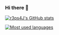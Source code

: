 ### Hi there 👋

[![r3ps4J's GitHub stats](https://github-readme-stats-r3ps4j.vercel.app/api?username=r3ps4j&count_private=true&show_icons=true&hide=issues&theme=github_dark&hide_border=true)](https://github.com/r3ps4j)

[![Most used languages](https://github-readme-stats-r3ps4j.vercel.app/api/top-langs/?username=r3ps4j&theme=github_dark&hide_border=true&layout=compact&exclude_repo=github-readme-stats,FXrace_server-data,FXproject_server-data)](https://github.com/r3ps4j)

<!--
**r3ps4J/r3ps4j** is a ✨ _special_ ✨ repository because its `README.md` (this file) appears on your GitHub profile.

Here are some ideas to get you started:

- 🔭 I’m currently working on ...
- 🌱 I’m currently learning ...
- 👯 I’m looking to collaborate on ...
- 🤔 I’m looking for help with ...
- 💬 Ask me about ...
- 📫 How to reach me: ...
- 😄 Pronouns: ...
- ⚡ Fun fact: ...
-->

